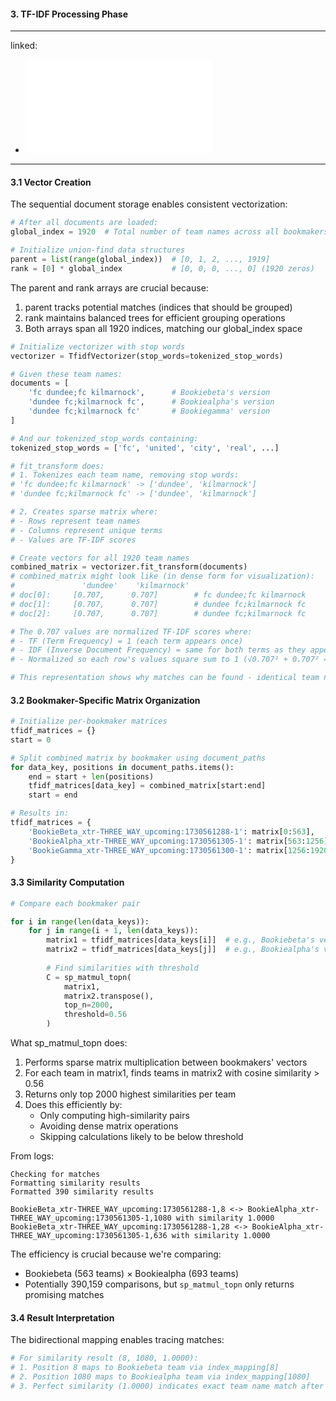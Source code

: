 #### 3. TF-IDF Processing Phase

---
linked:
  - ![batch processing](./union-find_teams.md)
---

#### 3.1 Vector Creation
The sequential document storage enables consistent vectorization:

```python
# After all documents are loaded:
global_index = 1920  # Total number of team names across all bookmakers

# Initialize union-find data structures
parent = list(range(global_index))  # [0, 1, 2, ..., 1919]
rank = [0] * global_index           # [0, 0, 0, ..., 0] (1920 zeros)

```

The parent and rank arrays are crucial because:
1. parent tracks potential matches (indices that should be grouped)
2. rank maintains balanced trees for efficient grouping operations
3. Both arrays span all 1920 indices, matching our global_index space

```python
# Initialize vectorizer with stop words
vectorizer = TfidfVectorizer(stop_words=tokenized_stop_words)

# Given these team names:
documents = [
    'fc dundee;fc kilmarnock',      # Bookiebeta's version
    'dundee fc;kilmarnock fc',      # Bookiealpha's version
    'dundee fc;kilmarnock fc'       # Bookiegamma' version
]

# And our tokenized_stop_words containing:
tokenized_stop_words = ['fc', 'united', 'city', 'real', ...]

# fit_transform does:
# 1. Tokenizes each team name, removing stop words:
# 'fc dundee;fc kilmarnock' -> ['dundee', 'kilmarnock']
# 'dundee fc;kilmarnock fc' -> ['dundee', 'kilmarnock']

# 2. Creates sparse matrix where:
# - Rows represent team names
# - Columns represent unique terms
# - Values are TF-IDF scores

# Create vectors for all 1920 team names
combined_matrix = vectorizer.fit_transform(documents)
# combined_matrix might look like (in dense form for visualization):
#               'dundee'    'kilmarnock'
# doc[0]:     [0.707,      0.707]        # fc dundee;fc kilmarnock
# doc[1]:     [0.707,      0.707]        # dundee fc;kilmarnock fc
# doc[2]:     [0.707,      0.707]        # dundee fc;kilmarnock fc

# The 0.707 values are normalized TF-IDF scores where:
# - TF (Term Frequency) = 1 (each term appears once)
# - IDF (Inverse Document Frequency) = same for both terms as they appear in all documents
# - Normalized so each row's values square sum to 1 (√0.707² + 0.707² = 1)

# This representation shows why matches can be found - identical team names (after stop word removal) get identical vectors, enabling similarity comparison.

```

#### 3.2 Bookmaker-Specific Matrix Organization
```python
# Initialize per-bookmaker matrices
tfidf_matrices = {}
start = 0

# Split combined matrix by bookmaker using document_paths
for data_key, positions in document_paths.items():
    end = start + len(positions)
    tfidf_matrices[data_key] = combined_matrix[start:end]
    start = end

# Results in:
tfidf_matrices = {
    'BookieBeta_xtr-THREE_WAY_upcoming:1730561288-1': matrix[0:563],      # Bookiebeta vectors
    'BookieAlpha_xtr-THREE_WAY_upcoming:1730561305-1': matrix[563:1256],    # Bookiealpha vectors
    'BookieGamma_xtr-THREE_WAY_upcoming:1730561300-1': matrix[1256:1920]   # Bookiegamma vectors
}
```

#### 3.3 Similarity Computation
```python
# Compare each bookmaker pair

for i in range(len(data_keys)):
    for j in range(i + 1, len(data_keys)):
        matrix1 = tfidf_matrices[data_keys[i]]  # e.g., Bookiebeta's vectors
        matrix2 = tfidf_matrices[data_keys[j]]  # e.g., Bookiealpha's vectors
        
        # Find similarities with threshold
        C = sp_matmul_topn(
            matrix1, 
            matrix2.transpose(), 
            top_n=2000, 
            threshold=0.56
        )
```

What sp_matmul_topn does:
1. Performs sparse matrix multiplication between bookmakers' vectors
2. For each team in matrix1, finds teams in matrix2 with cosine similarity > 0.56
3. Returns only top 2000 highest similarities per team
4. Does this efficiently by:
   - Only computing high-similarity pairs
   - Avoiding dense matrix operations
   - Skipping calculations likely to be below threshold

From logs:
```
Checking for matches
Formatting similarity results
Formatted 390 similarity results

BookieBeta_xtr-THREE_WAY_upcoming:1730561288-1,8 <-> BookieAlpha_xtr-THREE_WAY_upcoming:1730561305-1,1080 with similarity 1.0000
BookieBeta_xtr-THREE_WAY_upcoming:1730561288-1,28 <-> BookieAlpha_xtr-THREE_WAY_upcoming:1730561305-1,636 with similarity 1.0000
```

The efficiency is crucial because we're comparing:
- Bookiebeta (563 teams) × Bookiealpha (693 teams)
- Potentially 390,159 comparisons, but `sp_matmul_topn` only returns promising matches

#### 3.4 Result Interpretation
The bidirectional mapping enables tracing matches:
```python
# For similarity result (8, 1080, 1.0000):
# 1. Position 8 maps to Bookiebeta team via index_mapping[8]
# 2. Position 1080 maps to Bookiealpha team via index_mapping[1080]
# 3. Perfect similarity (1.0000) indicates exact team name match after standardization
```
